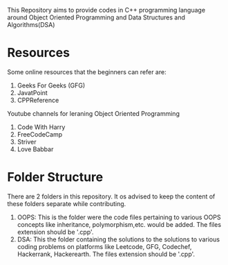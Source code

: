 This Repository aims to provide codes in C++ programming language around Object Oriented Programming and Data Structures and Algorithms(DSA)

# Resources
Some online resources that the beginners can refer are:
1. Geeks For Geeks (GFG)
2. JavatPoint
3. CPPReference

Youtube channels for leraning Object Oriented Programming
1. Code With Harry
2. FreeCodeCamp
3. Striver
4. Love Babbar

# Folder Structure
There are 2 folders in this repository. It os advised to keep the content of these folders separate while contributing.
1. OOPS: This is the folder were the code files pertaining to various OOPS concepts like inheritance, polymorphism,etc.  would be added. The files extension should be '.cpp'.
2. DSA: This the folder containing the  solutions to the solutions to various coding problems on platforms like Leetcode, GFG, Codechef, Hackerrank, Hackerearth. The files extension should be '.cpp'.

